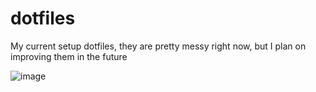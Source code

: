 # dotfiles
My current setup dotfiles, they are pretty messy right now, but I plan on improving them in the future

![image](https://user-images.githubusercontent.com/52311717/214636561-0ec74d89-9aed-474c-b832-9cbc77113130.png)

